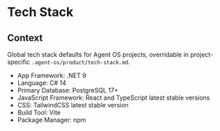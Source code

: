 # Tech Stack

## Context

Global tech stack defaults for Agent OS projects, overridable in project-specific `.agent-os/product/tech-stack.md`.

- App Framework: .NET 9
- Language: C# 14
- Primary Database: PostgreSQL 17+
- JavaScript Framework: React and TypeScript latest stable versions
- CSS: TailwindCSS latest stable version
- Build Tool: Vite
- Package Manager: npm